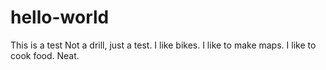 # hello-world
This is a test
Not a drill, just a test. 
I like bikes. 
I like to make maps. 
I like to cook food.
Neat. 
